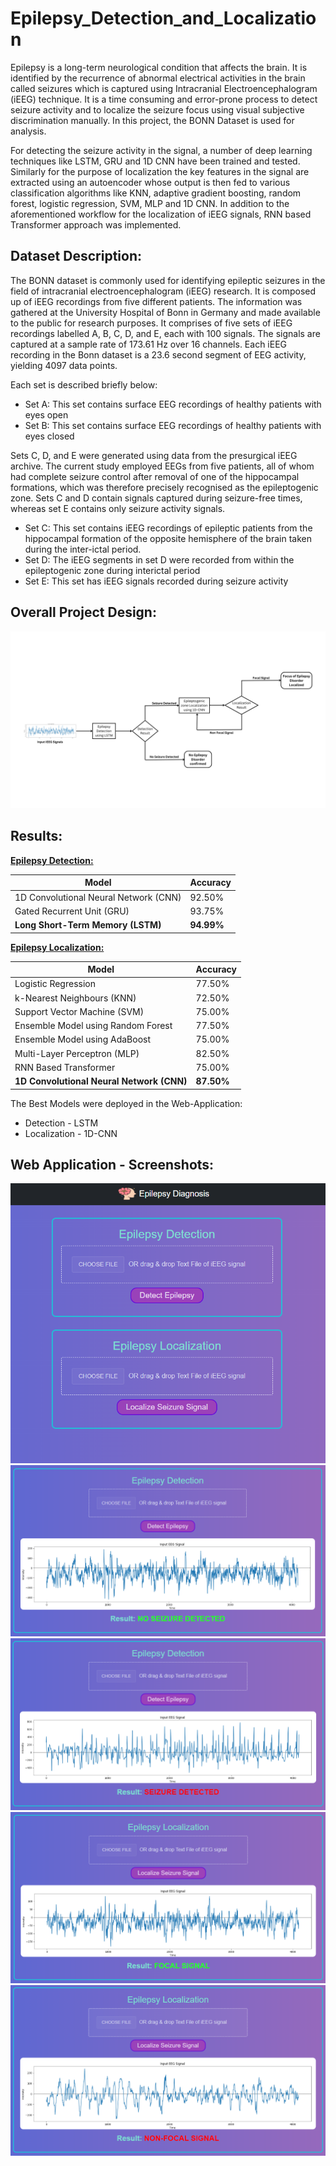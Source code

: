 # Epilepsy_Detection_and_Localization

Epilepsy is a long-term neurological condition that affects the brain. It is identified by the recurrence of abnormal electrical activities in the brain called seizures which is captured using Intracranial Electroencephalogram (iEEG) technique. It is a time consuming and error-prone process to detect seizure activity and to localize the seizure focus using visual subjective discrimination manually. In this project, the BONN Dataset is used for analysis. 

For detecting the seizure activity in the signal, a number of deep learning techniques like LSTM, GRU and 1D CNN have been trained and tested. Similarly for the purpose of localization the key features in the signal are extracted using an autoencoder whose output is then fed to various classification algorithms like KNN, adaptive gradient boosting, random forest, logistic regression, SVM, MLP and 1D CNN. In addition to the aforementioned workflow for the localization of iEEG signals, RNN based Transformer approach was implemented. 

## Dataset Description:
The BONN dataset is commonly used for identifying epileptic seizures in the field of intracranial electroencephalogram (iEEG) research. It is composed up of iEEG recordings from five different patients. The information was gathered at the University Hospital of Bonn in Germany and made available to the public for research purposes. It comprises of five sets of iEEG recordings labelled A, B, C, D, and E, each with 100 signals. The signals are captured at a sample rate of 173.61 Hz over 16 channels. Each iEEG recording in the Bonn dataset is a 23.6 second segment of EEG activity, yielding 4097 data points. 

Each set is described briefly below: 
- Set A: This set contains surface EEG recordings of healthy patients with eyes open
- Set B: This set contains surface EEG recordings of healthy patients with eyes closed

Sets C, D, and E were generated using data from the presurgical iEEG archive. The current study employed EEGs from five patients, all of whom had complete seizure control after removal of one of the hippocampal formations, which was therefore precisely recognised as the epileptogenic zone. Sets C and D contain signals captured during seizure-free times, whereas set E contains only seizure activity signals. 
- Set C: This set contains iEEG recordings of epileptic patients from the hippocampal formation of the opposite hemisphere of the brain taken during the inter-ictal period.
- Set D: The iEEG segments in set D were recorded from within the epileptogenic zone during interictal period
- Set E: This set has iEEG signals recorded during seizure activity 

## Overall Project Design:
![Overall Project Design](overall_system_design.png)

## Results:

<ins>**Epilepsy Detection:**</ins>

| Model                                   | Accuracy|
| --------------------------------------- | ------- |
| 1D Convolutional Neural Network (CNN)   | 92.50%  |
| Gated Recurrent Unit (GRU)              | 93.75%  |
| **Long Short-Term Memory (LSTM)**       | **94.99%**  |

<ins>**Epilepsy Localization:**</ins>

| Model                                     | Accuracy   |
|-------------------------------------------|------------|
| Logistic Regression                       | 77.50%     |
| k-Nearest Neighbours (KNN)                | 72.50%     |
| Support Vector Machine (SVM)              | 75.00%     |
| Ensemble Model using Random Forest        | 77.50%     |
| Ensemble Model using AdaBoost             | 75.00%     |
| Multi-Layer Perceptron (MLP)              | 82.50%     |
| RNN Based Transformer                     | 75.00%     |
| **1D Convolutional Neural Network (CNN)** | **87.50%** |

The Best Models were deployed in the Web-Application:
- Detection - LSTM
- Localization - 1D-CNN

## Web Application - Screenshots:
![Home Page](WebApp-Screenshots/01_home_page.png)
![No Seizure Detected](WebApp-Screenshots/02_no_seizure_detected.png)
![Seizure Detected](WebApp-Screenshots/03_seizure_detected.png)
![Focal Signal](WebApp-Screenshots/04_focal_signal.png)
![Non-Focal Signal](WebApp-Screenshots/05_non_focal_signal.png)
